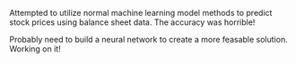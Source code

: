 Attempted to utilize normal machine learning model methods to predict stock prices using balance sheet data. 
The accuracy was horrible!

Probably need to build a neural network to create a more feasable solution. Working on it!
